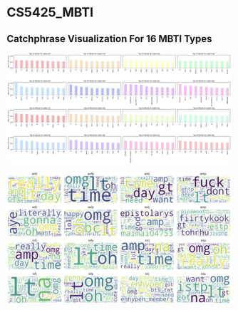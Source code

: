 # CS5425_MBTI



## Catchphrase Visualization For 16 MBTI Types

![word_freq](images/Word_Freq.jpg)

![word_cloud](images/Word_Cloud.jpg)

